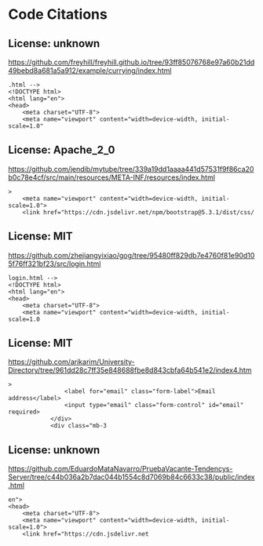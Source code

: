 # Code Citations

## License: unknown

https://github.com/freyhill/freyhill.github.io/tree/93ff85076768e97a60b21dd49bebd8a681a5a912/example/currying/index.html

```
.html -->
<!DOCTYPE html>
<html lang="en">
<head>
    <meta charset="UTF-8">
    <meta name="viewport" content="width=device-width, initial-scale=1.0"
```

## License: Apache_2_0

https://github.com/jendib/mytube/tree/339a19dd1aaaa441d57531f9f86ca20b0c78e4cf/src/main/resources/META-INF/resources/index.html

```
>
    <meta name="viewport" content="width=device-width, initial-scale=1.0">
    <link href="https://cdn.jsdelivr.net/npm/bootstrap@5.3.1/dist/css/
```

## License: MIT

https://github.com/zhejiangyixiao/gog/tree/95480ff829db7e4760f81e90d105f76ff321bf23/src/login.html

```
login.html -->
<!DOCTYPE html>
<html lang="en">
<head>
    <meta charset="UTF-8">
    <meta name="viewport" content="width=device-width, initial-scale=1.0
```

## License: MIT

https://github.com/arikarim/University-Directory/tree/961dd28c7ff35e848688fbe8d843cbfa64b541e2/index4.htm

```
>
                <label for="email" class="form-label">Email address</label>
                <input type="email" class="form-control" id="email" required>
            </div>
            <div class="mb-3
```

## License: unknown

https://github.com/EduardoMataNavarro/PruebaVacante-Tendencys-Server/tree/c44b036a2b7dac044b1554c8d7069b84c6633c38/public/index.html

```
en">
<head>
    <meta charset="UTF-8">
    <meta name="viewport" content="width=device-width, initial-scale=1.0">
    <link href="https://cdn.jsdelivr.net
```
